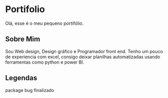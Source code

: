 # Portifolio
Olá, esse é o meu pequeno portifólio.

## Sobre Mim
Sou Web design, Design gráfico e Programador front end.
Tenho um pouco de experiencia com excel, consigo deixar planilhas automatizadas usando ferramentas como python e power BI.

## Legendas
package
bug
finalizado